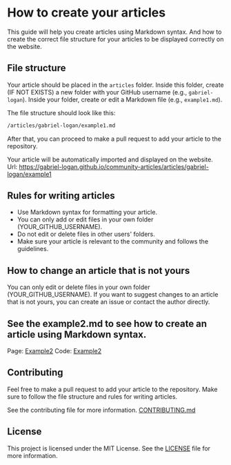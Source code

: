 # How to create your articles

This guide will help you create articles using Markdown syntax. And how to create the correct file structure for your articles to be displayed correctly on the website.

## File structure

Your article should be placed in the `articles` folder. Inside this folder, create (IF NOT EXISTS) a new folder with your GitHub username (e.g., `gabriel-logan`). Inside your folder, create or edit a Markdown file (e.g., `example1.md`).

The file structure should look like this:

```bash
/articles/gabriel-logan/example1.md
```

After that, you can proceed to make a pull request to add your article to the repository.

Your article will be automatically imported and displayed on the website.
Url: https://gabriel-logan.github.io/community-articles/articles/gabriel-logan/example1

## Rules for writing articles

- Use Markdown syntax for formatting your article.
- You can only add or edit files in your own folder (YOUR_GITHUB_USERNAME).
- Do not edit or delete files in other users' folders.
- Make sure your article is relevant to the community and follows the guidelines.

## How to change an article that is not yours

You can only edit or delete files in your own folder (YOUR_GITHUB_USERNAME). If you want to suggest changes to an article that is not yours, you can create an issue or contact the author directly.

## See the example2.md to see how to create an article using Markdown syntax.

Page: [Example2](https://gabriel-logan.github.io/community-articles/articles/gabriel-logan/example2)
Code: [Example2](https://github.com/gabriel-logan/community-articles/blob/main/articles/gabriel-logan/example2.md)

## Contributing

Feel free to make a pull request to add your article to the repository. Make sure to follow the file structure and rules for writing articles.

See the contributing file for more information. [CONTRIBUTING.md](https://github.com/gabriel-logan/community-articles/blob/main/CONTRIBUTING.md)

## License

This project is licensed under the MIT License. See the [LICENSE](https://github.com/gabriel-logan/community-articles/blob/main/LICENSE) file for more information.
